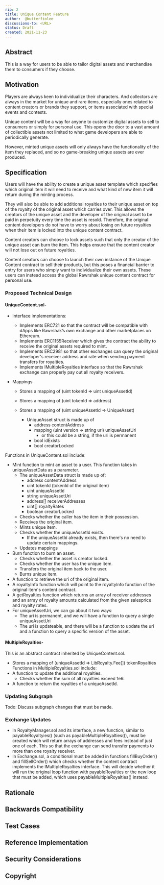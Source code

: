 ```yaml
---
rip: 2
title: Unique Content Feature
author:  @butterfiolee
discussions-to: <URL>
status: Draft
created: 2021-11-23
---
```


## Abstract
This is a way for users to be able to tailor digital assets and merchandise them to consumers if they choose.

## Motivation
Players are always keen to individualize their characters. And collectors are always in the market for unique and rare items, especially ones related to content creators or brands they support, or items associated with special events and contests.

Unique content will be a way for anyone to customize digital assets to sell to consumers or simply for personal use. This opens the door to a vast amount of collectible assets not limited to what game developers are able to periodically generate.

However, minted unique assets will only always have the functionality of the item they replaced, and so no game-breaking unique assets are ever produced.

## Specification
Users will have the ability to create a unique asset template which specifies which original item it will need to receive and what kind of new item it will return during the minting process. 

They will also be able to add additional royalties to their unique asset on top of the royalty of the original asset which carries over. This allows the creators of the unique asset and the developer of the original asset to be paid in perpetuity every time the asset is resold. Therefore, the original content developers do not have to worry about losing on future royalties when their item is locked into the unique content contract.

Content creators can choose to lock assets such that only the creator of the unique asset can burn the item. This helps ensure that the content creator will not lose out on future royalties.

Content creators can choose to launch their own instance of the Unique Content contract to sell their products, but this poses a financial barrier to entry for users who simply want to individualize their own assets. These users can instead access the global Rawrshak unique content contract for personal use.

### Proposed Technical Design

#### UniqueContent.sol-
-   Interface implementations:
    -	Implements ERC721 so that the contract will be compatible with dApps like Rawrshak’s own exchange and other marketplaces on Ethereum.
    -	Implements ERC1155Receiver which gives the contract the ability to receive the original assets required to mint.
    -	Implements ERC2981 so that other exchanges can query the original developer's receiver address and rate when sending payment transfers for royalties.
    -	Implements IMultipleRoyalties interface so that the Rawrshak exchange can properly pay out all royalty receivers.

-   Mappings
    -	Stores a mapping of (uint tokenId => uint uniqueAssetId)
    -	Stores a mapping of (uint tokenId => address)

    -   Stores a mapping of (uint uniqueAssetId => UniqueAsset)
        -   UniqueAsset struct is made up of
            -   address contentAddress
            -   mapping (uint version => string uri) uniqueAssetUri
                -   or this could be a string, if the uri is permanent
            -   bool idExists
            -   bool creatorLocked

Functions in UniqueContent.sol include:
-	Mint function to mint an asset to a user. This function takes in uniqueAssetData as a parameter.
    -   The uniqueAssetData struct is made up of:
        -	address contentAddress
        -   uint tokenId (tokenId of the original item)
        -	uint uniqueAssetId
        -	string uniqueAssetUri
        -	address[] receiverAddresses
        -	uint[] royaltyRates
        -   boolean creatorLocked
    -	Checks whether the caller has the item in their possession.
    -	Receives the original item.
    -   Mints unique item.
    -	Checks whether the uniqueAssetId exists.
        -   If the uniqueAssetId already exists, then there's no need to update certain mappings.
    -   Updates mappings
-	Burn function to burn an asset.
    -	Checks whether the asset is creator locked.
    -	Checks whether the user has the unique item.
    -	Transfers the original item back to the user.
    -	Burns unique item.
-	A function to retrieve the uri of the original item.
-   A royaltyInfo function which will point to the royaltyInfo function of the original item's content contract.
-	A getRoyalties function which returns an array of receiver addresses and an array of royalty amounts calculated from the given salesprice and royalty rates.
-   For uniqueAssetUri, we can go about it two ways:
    -   The uri is permanent, and we will have a function to query a single uniqueAssetUri
    -   The uri is updateable, and there will be a function to update the uri and a function to query a specific version of the asset.

#### MultipleRoyalties-
This is an abstract contract inherited by UniqueContent.sol.
-	Stores a mapping of (uniqueAssetId =>  LibRoyalty.Fee[]) tokenRoyalties
Functions in MultipleRoyalties.sol include:
-	A function to update the additional royalties.
    -	Checks whether the sum of all royalties exceed 1e6. 
-	A function to return the royalties of a uniqueAssetId.

### Updating Subgraph
Todo: Discuss subgraph changes that must be made.

### Exchange Updates
-   In RoyaltyManager.sol and its interface, a new function, similar to payableRoyaltyies() (such as payableMultipleRoyalties()), must be created which will return arrays of addresses and fees instead of just one of each. This so that the exchange can send transfer payments to more than one royalty receiver.
-   In Exchange.sol, a conditional must be added in functions fillBuyOrder() and fillSellOrder() which checks whether the content contract implements the IMultipleRoyalties interface. This will decide whether it will run the original loop function with payableRoyalties or the new loop that must be added, which uses payableMultipleRoyalties() instead.

## Rationale

## Backwards Compatibility

## Test Cases

## Reference Implementation

## Security Considerations

## Copyright
